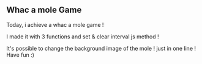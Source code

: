 ## Whac a mole Game 

Today, i achieve a whac a mole game !

I made it with 3 functions and set & clear interval js method ! 

It's possible to change the background image of the mole ! just in one line ! Have fun :)
